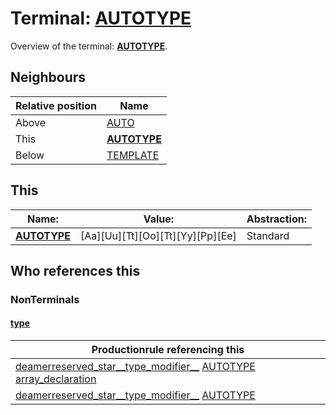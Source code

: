 # Terminal: **[AUTOTYPE](./AUTOTYPE.md)**

Overview of the terminal: **[AUTOTYPE](./AUTOTYPE.md)**.



## **Neighbours**

| Relative position | Name                                          |
| ----------------- | --------------------------------------------- |
| Above             | [AUTO](./AUTO.md) |
| This              | **[AUTOTYPE](./AUTOTYPE.md)** |
| Below             | [TEMPLATE](./TEMPLATE.md) |



## **This**

| Name:                                       | Value:          | Abstraction:    |
| ------------------------------------------- | --------------- | --------------- |
| **[AUTOTYPE](./AUTOTYPE.md)** | [Aa][Uu][Tt][Oo][Tt][Yy][Pp][Ee] | Standard |



## **Who references this**

### NonTerminals


#### [type](./../Grammar/type.md)

| Productionrule referencing this                      |
| ---------------------------------------------------- |
| [deamerreserved_star__type_modifier__](./../Grammar/deamerreserved_star__type_modifier__.md) [AUTOTYPE](./AUTOTYPE.md) [array_declaration](./../Grammar/array_declaration.md)  |
| [deamerreserved_star__type_modifier__](./../Grammar/deamerreserved_star__type_modifier__.md) [AUTOTYPE](./AUTOTYPE.md)  |



